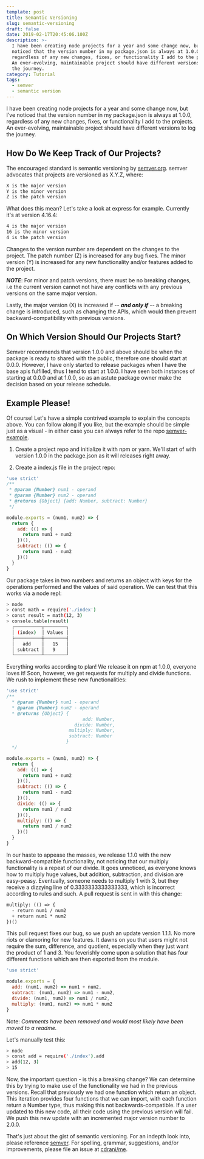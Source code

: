 ```yaml
---
template: post
title: Semantic Versioning
slug: semantic-versioning
draft: false
date: 2019-02-17T20:45:06.100Z
description: >-
  I have been creating node projects for a year and some change now, but I’ve
  noticed that the version number in my package.json is always at 1.0.0,
  regardless of any new changes, fixes, or functionality I add to the projects.
  An ever-evolving, maintainable project should have different versions to log
  the journey.
category: Tutorial
tags:
  - semver
  - semantic version
---
```


I have been creating node projects for a year and some change now, but I’ve noticed that the version number in my package.json is always at 1.0.0, regardless of any new changes, fixes, or functionality I add to the projects. An ever-evolving, maintainable project should have different versions to log the journey.

## How Do We Keep Track of Our Projects?

The encouraged standard is semantic versioning by [semver.org](https://semver.org). semver advocates that projects are versioned as X.Y.Z, where:

```css
X is the major version
Y is the minor version
Z is the patch version
```

What does this mean? Let's take a look at express for example. Currently it's at version 4.16.4:

```css
4 is the major version
16 is the minor version
4 is the patch version
```

Changes to the version number are dependent on the changes to the project. The patch number (Z) is increased for any bug fixes. The minor version (Y) is increased for any new functionality and/or features added to the project.

**_NOTE_**: For minor and patch versions, there must be no breaking changes, i.e the current version cannot not have any conflicts with any previous versions on the same major version.

Lastly, the major version (X) is increased if -- **_and only if_** -- a breaking change is introduced, such as changing the APIs, which would then prevent backward-compatibility with previous versions.

## On Which Version Should Our Projects Start?

Semver recommends that version 1.0.0 and above should be when the package is ready to shared with the public, therefore one should start at 0.0.0. However, I have only started to release packages when I have the base apis fulfilled, thus I tend to start at 1.0.0. I have seen both instances of starting at 0.0.0 and at 1.0.0, so as an astute package owner make the decision based on your release schedule.

## Example Please!

Of course! Let's have a simple contrived example to explain the concepts above. You can follow along if you like, but the example should be simple just as a visual - in either case you can always refer to the repo [semver-example](https://github.com/cdrani/semver-example).

1. Create a project repo and initialize it with npm or yarn. We'll start of with version 1.0.0 in the package.json as it will releases right away.

2. Create a index.js file in the project repo:

```js
'use strict'
/**
 * @param {Number} num1 - operand
 * @param {Number} num2 - operand
 * @returns {Object} {add: Number, subtract: Number}
 */

module.exports = (num1, num2) => {
  return {
    add: (() => {
      return num1 + num2
    })(),
    subtract: (() => {
      return num1 - num2
    })()
  }
}
```

Our package takes in two numbers and returns an object with keys for the operations performed and the values of said operation. We can test that this works via a node repl:

```bash
> node
> const math = require('./index')
> const result = math(12, 3)
> console.table(result)
  ┌──────────┬────────┐
  │ (index)  │ Values │
  ├──────────┼────────┤
  │   add    │   15   │
  │ subtract │   9    │
  └──────────┴────────┘
```

Everything works according to plan! We release it on npm at 1.0.0, everyone loves it! Soon, however, we get requests for multiply and divide functions. We rush to implement these new functionalities:

```js
'use strict'
/**
  * @param {Number} num1 - operand
  * @param {Number} num2 - operand
  * @returns {Object} {
                            add: Number, 
                         divide: Number, 
                       multiply: Number,
                       subtract: Number 
                      }
  */

module.exports = (num1, num2) => {
  return {
    add: (() => {
      return num1 + num2
    })(),
    subtract: (() => {
      return num1 - num2
    })(),
    divide: (() => {
      return num1 / num2
    })(),
    multiply: (() => {
      return num1 / num2
    })()
  }
}
```

In our haste to appease the masses, we release 1.1.0 with the new backward-compatible functionality, not noticing that our multiply functionality is a repeat of our divide. It goes unnoticed, as everyone knows how to multiply huge values, but addition, subtraction, and division are easy-peasy. Eventually, someone needs to multiply 1 with 3, but they receive a dizzying line of 0.3333333333333333, which is incorrect according to rules and such. A pull request is sent in with this change:

```diff
multiply: (() => {
  - return num1 / num2
  + return num1 * num2
})()
```

This pull request fixes our bug, so we push an update version 1.1.1. No more riots or clamoring for new features. It dawns on you that users might not require the sum, difference, and quotient, especially when they just want the product of 1 and 3. You feverishly come upon a solution that has four different functions which are then exported from the module.

```js
'use strict'

module.exports = {
  add: (num1, num2) => num1 + num2,
  subtract: (num1, num2) => num1 - num2,
  divide: (num1, num2) => num1 / num2,
  multiply: (num1, num2) => num1 * num2
}
```

Note: _Comments have been removed and would most likely have been moved to a readme._

Let's manually test this:

```bash
> node
> const add = require('./index').add
> add(12, 3)
> 15
```

Now, the important question - is this a breaking change? We can determine this by trying to make use of the functionality we had in the previous versions. Recall that previously we had one function which return an object. This iteration provides four functions that we can import, with each function return a Number type, thus making this not backwards-compatible. If a user updated to this new code, all their code using the previous version will fail. We push this new update with an incremented major version number to 2.0.0.

That's just about the gist of semantic versioning. For an indepth look into, please reference [semver](https://semver.org). For spelling, grammar, suggestions, and/or improvements, please file an issue at [cdrani/me](https://github.com/cdrani/me).
